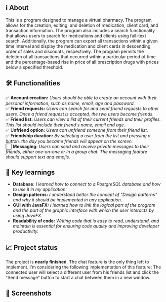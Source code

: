 <h2>ℹ️ About</h2>
This is a program designed to manage a virtual pharmacy. The program allows for the creation, editing, and deletion of medication, client card, and transaction information.
The program also includes a search functionality that allows users to search for medications and clients using full-text search. Additionally, the program can export all transactions within a given time interval and display the medication and client cards in descending order of sales and discounts, respectively.
The program permits the deletion of all transactions that occurred within a particular period of time and the percentage-based rise in price of all prescription drugs with prices below a specified threshold.

<h2>🛠️ Functionalities</h2>
✅ <strong>Account creation:</strong> <i>Users should be able to create an account with their personal information, such as name, email, age and password.</i>
<br>
✅ <strong>Friend requests:</strong> <i>Users can search for and send friend requests to other users. Once a friend request is accepted, the two users become friends.</i>
<br>
✅ <strong>Friend list:</strong> <i>Users can view a list of their current friends and their profiles. This list should include their friend's name, email and age.</i>
<br>
✅ <strong>Unfriend option:</strong> <i>Users can unfriend someone from their friend list.</i>
<br>
✅ <strong>Friendship duration:</strong> <i>By selecting a user from the list and pressing a button, the day you became friends will appear on the screen.</i>
<br>
⬜ <strong>Messaging:</strong> <i>Users can send and receive private messages to their friends, either one-on-one or in a group chat. The messaging feature should support text and emojis.</i>

<h2>🧠 Key learnings</h2>

- <strong>Database:</strong> <i>I learned how to connect to a PostgreSQL database and how to use it in my application.</i>
- <strong>Design patterns:</strong> <i>I understood better the concept of "Design patterns" and why it should be implemented in any application.</i>
- <strong>GUI with JavaFX:</strong> <i>I learned how to link the logical part of the program and the part of the graphic interface with which the user interacts by using JavaFX.</i>
- <strong>Readability of code:</strong> <i>Writing code that is easy to read, understand, and maintain is essential for ensuring code quality and improving developer productivity.</i>

<h2>📈 Project status</h2>
The project is <strong>nearly finished</strong>. The chat feature is the only thing left to implement. I'm considering the following implementation of this feature: The connected user will select a different user from his friends list and click the "Send message" button to start a chat between them in a new window.

<h2>📸 Screenshots</h2>
